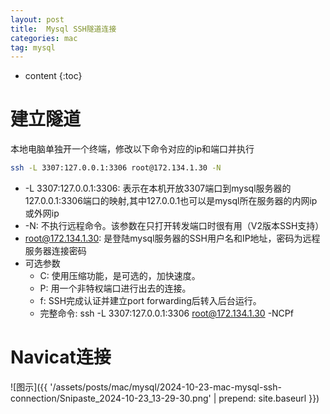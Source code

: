 ```yaml
---
layout: post
title:  Mysql SSH隧道连接
categories: mac
tag: mysql
---
```



* content
{:toc}


# 建立隧道


本地电脑单独开一个终端，修改以下命令对应的ip和端口并执行

```sh
ssh -L 3307:127.0.0.1:3306 root@172.134.1.30 -N
```

- -L 3307:127.0.0.1:3306: 表示在本机开放3307端口到mysql服务器的127.0.0.1:3306端口的映射,其中127.0.0.1也可以是mysql所在服务器的内网ip或外网ip
- -N: 不执行远程命令。该参数在只打开转发端口时很有用（V2版本SSH支持）
- root@172.134.1.30: 是登陆mysql服务器的SSH用户名和IP地址，密码为远程服务器连接密码
- 可选参数
  - C: 使用压缩功能，是可选的，加快速度。
  - P: 用一个非特权端口进行出去的连接。
  - f: SSH完成认证并建立port forwarding后转入后台运行。
  - 完整命令: ssh -L 3307:127.0.0.1:3306 root@172.134.1.30 -NCPf

# Navicat连接

![图示]({{ '/assets/posts/mac/mysql/2024-10-23-mac-mysql-ssh-connection/Snipaste_2024-10-23_13-29-30.png' | prepend: site.baseurl  }})
